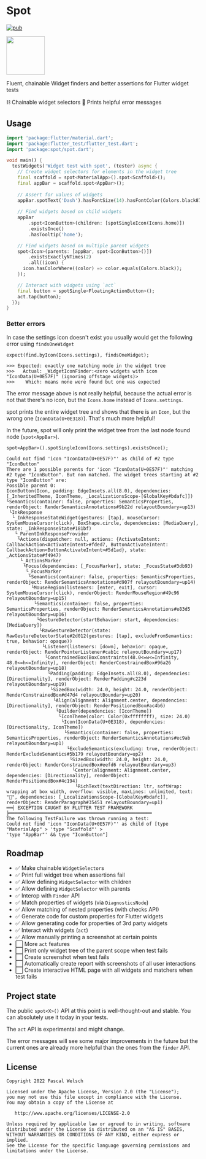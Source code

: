 # Spot

[![pub](https://img.shields.io/pub/v/spot?include_prereleases)](https://pub.dev/packages/spot)

<img src="https://user-images.githubusercontent.com/1096485/188243198-7abfc785-8ecd-40cb-bb28-5561610432a4.png" height="100px">

Fluent, chainable Widget finders and better assertions for Flutter widget tests

⛓️ Chainable widget selectors
💙 Prints helpful error messages

## Usage

```dart
import 'package:flutter/material.dart';
import 'package:flutter_test/flutter_test.dart';
import 'package:spot/spot.dart';

void main() {
  testWidgets('Widget test with spot', (tester) async {
    // Create widget selectors for elements in the widget tree
    final scaffold = spot<MaterialApp>().spot<Scaffold>();
    final appBar = scaffold.spot<AppBar>();
    
    // Assert for values of widgets
    appBar.spotText('Dash').hasFontSize(14).hasFontColor(Colors.black87);
    
    // Find widgets based on child widgets
    appBar
        .spot<IconButton>(children: [spotSingleIcon(Icons.home)])
        .existsOnce()
        .hasTooltip('home');

    // Find widgets based on multiple parent widgets
    spot<Icon>(parents: [appBar, spot<IconButton>()])
        .existsExactlyNTimes(2)
        .all((icon) {
      icon.hasColorWhere((color) => color.equals(Colors.black));
    });

    // Interact with widgets using `act`
    final button = spotSingle<FloatingActionButton>();
    act.tap(button);
  });
}

```

### Better errors

In case the settings icon doesn't exist you usually would get the following error using `findsOneWidget`

```
expect(find.byIcon(Icons.settings), findsOneWidget);

>>> Expected: exactly one matching node in the widget tree
>>>   Actual: _WidgetIconFinder:<zero widgets with icon "IconData(U+0E57F)" (ignoring offstage widgets)>
>>>    Which: means none were found but one was expected
```

The error message above is not really helpful, because the actual error is not that there's no icon, but the `Icons.home` instead of `Icons.settings`. 

spot prints the entire widget tree and shows that there is an `Icon`, but the wrong one (`IconData(U+0E318)`). 
That's much more helpful!

In the future, spot will only print the widget tree from the last node found node (`spot<AppBar>`).

```
spot<AppBar>().spotSingleIcon(Icons.settings).existsOnce();

Could not find 'icon "IconData(U+0E57F)"' as child of #2 type "IconButton"
There are 1 possible parents for 'icon "IconData(U+0E57F)"' matching #2 type "IconButton". But non matched. The widget trees starting at #2 type "IconButton" are:
Possible parent 0:
IconButton(Icon, padding: EdgeInsets.all(8.0), dependencies: [_InheritedTheme, IconTheme, _LocalizationsScope-[GlobalKey#bdafc]])
└Semantics(container: false, properties: SemanticsProperties, renderObject: RenderSemanticsAnnotations#9b22d relayoutBoundary=up13)
 └InkResponse
  └_InkResponseStateWidget(gestures: [tap], mouseCursor: SystemMouseCursor(click), BoxShape.circle, dependencies: [MediaQuery], state: _InkResponseState#181bf)
   └_ParentInkResponseProvider
    └Actions(dispatcher: null, actions: {ActivateIntent: CallbackAction<ActivateIntent>#fded7, ButtonActivateIntent: CallbackAction<ButtonActivateIntent>#5d1ad}, state: _ActionsState#f4947)
     └_ActionsMarker
      └Focus(dependencies: [_FocusMarker], state: _FocusState#3db93)
       └_FocusMarker
        └Semantics(container: false, properties: SemanticsProperties, renderObject: RenderSemanticsAnnotations#d907f relayoutBoundary=up14)
         └MouseRegion(listeners: [enter, exit], cursor: SystemMouseCursor(click), renderObject: RenderMouseRegion#49c96 relayoutBoundary=up15)
          └Semantics(container: false, properties: SemanticsProperties, renderObject: RenderSemanticsAnnotations#e83d5 relayoutBoundary=up16)
           └GestureDetector(startBehavior: start, dependencies: [MediaQuery])
            └RawGestureDetector(state: RawGestureDetectorState#2d012(gestures: [tap], excludeFromSemantics: true, behavior: opaque))
             └Listener(listeners: [down], behavior: opaque, renderObject: RenderPointerListener#cab1c relayoutBoundary=up17)
              └ConstrainedBox(BoxConstraints(48.0<=w<=Infinity, 48.0<=h<=Infinity), renderObject: RenderConstrainedBox#96a26 relayoutBoundary=up18)
               └Padding(padding: EdgeInsets.all(8.0), dependencies: [Directionality], renderObject: RenderPadding#c223d relayoutBoundary=up19)
                └SizedBox(width: 24.0, height: 24.0, renderObject: RenderConstrainedBox#d47d4 relayoutBoundary=up20)
                 └Align(alignment: Alignment.center, dependencies: [Directionality], renderObject: RenderPositionedBox#ac4b6)
                  └Builder(dependencies: [IconTheme])
                   └IconTheme(color: Color(0xffffffff), size: 24.0)
                    └Icon(IconData(U+0E318), dependencies: [Directionality, IconTheme])
                     └Semantics(container: false, properties: SemanticsProperties, renderObject: RenderSemanticsAnnotations#ec9ab relayoutBoundary=up1)
                      └ExcludeSemantics(excluding: true, renderObject: RenderExcludeSemantics#5b179 relayoutBoundary=up2)
                       └SizedBox(width: 24.0, height: 24.0, renderObject: RenderConstrainedBox#eefd6 relayoutBoundary=up3)
                        └Center(alignment: Alignment.center, dependencies: [Directionality], renderObject: RenderPositionedBox#4c194)
                         └RichText(textDirection: ltr, softWrap: wrapping at box width, overflow: visible, maxLines: unlimited, text: "", dependencies: [_LocalizationsScope-[GlobalKey#bdafc]], renderObject: RenderParagraph#35451 relayoutBoundary=up1)
══╡ EXCEPTION CAUGHT BY FLUTTER TEST FRAMEWORK ╞════════════════════════════════════════════════════
The following TestFailure was thrown running a test:
Could not find 'icon "IconData(U+0E57F)"' as child of [type "MaterialApp" > 'type "Scaffold"' >
'type "AppBar"' && type "IconButton"]
```

## Roadmap

- ✅ Make chainable `WidgetSelector`s
- ✅ Print full widget tree when assertions fail
- ✅ Allow defining `WidgetSelector` with children
- ✅ Allow defining `WidgetSelector` with parents
- ✅ Interop with `Finder` API
- ✅ Match properties of widgets (via `DiagnosticsNode`)
- ✅ Allow matching of nested properties (with checks API)
- ✅ Generate code for custom properties for Flutter widgets
- ✅ Allow generating code for properties of 3rd party widgets
- ✅ Interact with widgets (`act`)
- ✅ Allow manually printing a screenshot at certain points
- ⬜️ More `act` features
- ⬜️ Print only widget tree of the parent scope when test fails
- ⬜️ Create screenshot when test fails
- ⬜️ Automatically create report with screenshots of all user interactions
- ⬜️ Create interactive HTML page with all widgets and matchers when test fails

## Project state

The public `spot<X>()` API at this point is well-thought-out and stable.
You can absolutely use it today in your tests.

The `act` API is experimental and might change. 

The error messages will see some major improvements in the future but the current ones are already more helpful than the ones from the `finder` API.

## License

```
Copyright 2022 Pascal Welsch

Licensed under the Apache License, Version 2.0 (the "License");
you may not use this file except in compliance with the License.
You may obtain a copy of the License at

   http://www.apache.org/licenses/LICENSE-2.0

Unless required by applicable law or agreed to in writing, software
distributed under the License is distributed on an "AS IS" BASIS,
WITHOUT WARRANTIES OR CONDITIONS OF ANY KIND, either express or implied.
See the License for the specific language governing permissions and
limitations under the License.
```
